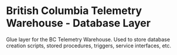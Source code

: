 # British Columbia Telemetry Warehouse - Database Layer
Glue layer for the BC Telemetry Warehouse. Used to store database creation scripts, stored procedures, triggers, service interfaces, etc.
